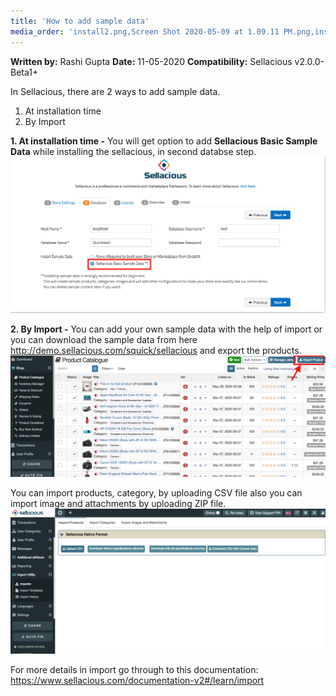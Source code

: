 ```yaml
---
title: 'How to add sample data'
media_order: 'install2.png,Screen Shot 2020-05-09 at 1.09.11 PM.png,install2 (2).png,export.png'
---
```


**Written by:** Rashi Gupta
**Date:** 11-05-2020
**Compatibility:** Sellacious v2.0.0-Beta1+

In Sellacious, there are 2 ways to add sample data.

1. At installation time 
2. By Import

**1. At installation time -** You will get option to add <strong>Sellacious Basic Sample Data</strong> while installing the sellacious, in second databse step.
![](install2%20%282%29.png)

**2. By Import -** You can add your own sample data with the help of import or you can download the sample data from here http://demo.sellacious.com/squick/sellacious and export the products.
![](export.png)

You can import products, category,  by uploading CSV file also you can import image and attachments by uploading ZIP file.
![](Screen%20Shot%202020-05-09%20at%201.09.11%20PM.png)

For more details in import go through to this documentation: https://www.sellacious.com/documentation-v2#/learn/import